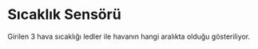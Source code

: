 # Sıcaklık Sensörü
 Girilen 3 hava sıcaklığı ledler ile havanın hangi aralıkta olduğu gösteriliyor.
